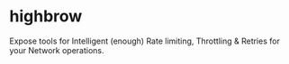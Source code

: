 # highbrow
Expose tools for Intelligent (enough) Rate limiting, Throttling &amp; Retries for your Network operations.
